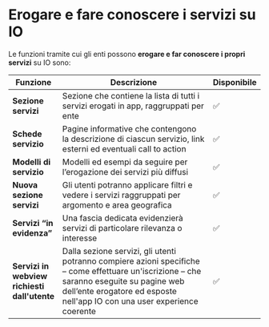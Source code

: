 # Erogare e fare conoscere i servizi su IO

Le funzioni tramite cui gli enti possono **erogare e far conoscere i propri servizi** su IO sono:

<table><thead><tr><th>Funzione</th><th width="385.3333333333333">Descrizione</th><th>Disponibile</th></tr></thead><tbody><tr><td><strong>Sezione servizi</strong></td><td>Sezione che contiene la lista di tutti i servizi erogati in app, raggruppati per ente</td><td>✅</td></tr><tr><td><strong>Schede servizio</strong></td><td>Pagine informative che contengono la descrizione di ciascun servizio, link esterni ed eventuali call to action</td><td>✅</td></tr><tr><td><strong>Modelli di servizio</strong></td><td>Modelli ed esempi da seguire per l’erogazione dei servizi più diffusi </td><td>✅ </td></tr><tr><td><strong>Nuova sezione servizi</strong></td><td>Gli utenti potranno applicare filtri e vedere i servizi raggruppati per argomento e area geografica</td><td>✅</td></tr><tr><td><strong>Servizi “in evidenza”</strong></td><td>Una fascia dedicata evidenzierà servizi di particolare rilevanza o interesse</td><td>✅</td></tr><tr><td><strong>Servizi in webview richiesti dall'utente</strong></td><td>Dalla sezione servizi, gli utenti potranno compiere azioni specifiche – come effettuare un'iscrizione – che saranno eseguite su pagine web dell’ente erogatore ed esposte nell'app IO con una user experience coerente</td><td>✅</td></tr></tbody></table>

